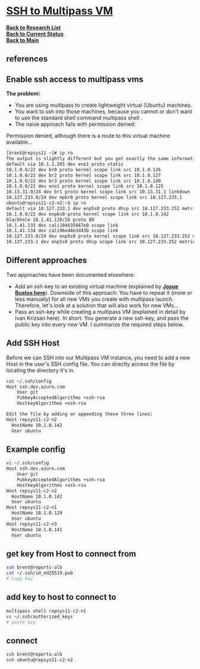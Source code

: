 # **[SSH to Multipass VM](https://dev.to/arc42/enable-ssh-access-to-multipass-vms-36p7)**

**[Back to Research List](../../../research_list.md)**\
**[Back to Current Status](../../../../development/status/weekly/current_status.md)**\
**[Back to Main](../../../../README.md)**

## references

## Enable ssh access to multipass vms

**The problem**\

- You are using multipass to create lightweight virtual (Ubuntu) machines.
- You want to ssh into those machines, because you cannot or don't want to use the standard shell command multipass shell <name-of-vm>.
- The naive approach fails with permission denied:

Permission denied, although there is a route to this virtual machine available...

```bash
[brent@repsys11 ~]# ip ro
The output is slightly different but you get exactly the same information:
default via 10.1.1.205 dev eno1 proto static
10.1.0.0/22 dev br0 proto kernel scope link src 10.1.0.126
10.1.0.0/22 dev br2 proto kernel scope link src 10.1.0.127
10.1.0.0/22 dev br3 proto kernel scope link src 10.1.0.140
10.1.0.0/22 dev eno1 proto kernel scope link src 10.1.0.125
10.13.31.0/24 dev br1 proto kernel scope link src 10.13.31.1 linkdown
10.127.233.0/24 dev mpbr0 proto kernel scope link src 10.127.233.1
ubuntu@repsys11-c2-n2:~$ ip ro
default via 10.127.233.1 dev enp5s0 proto dhcp src 10.127.233.252 metric 100 
10.1.0.0/22 dev enp6s0 proto kernel scope link src 10.1.0.142 
blackhole 10.1.41.128/26 proto 80 
10.1.41.133 dev cali104635667e0 scope link 
10.1.41.134 dev cali96e44e3d43b scope link 
10.127.233.0/24 dev enp5s0 proto kernel scope link src 10.127.233.252 metric 100 
10.127.233.1 dev enp5s0 proto dhcp scope link src 10.127.233.252 metric 100
```

## Different approaches

Two approaches have been documented elsewhere:

- Add an ssh-key to an existing virtual machine (explained by **[Josue Bustos here](https://dev.to/josuebustos/vs-code-remote-ssh-multipass-dn8)**). Downside of this approach: You have to repeat it (more or less manually) for all new VMs you create with multipass launch. Therefore, let's look at a solution that will also work for new VMs...
- Pass an ssh-key while creating a multipass VM (explained in detail by Ivan Krizsan here). In short: You generate a new ssh-key, and pass the public key into every new VM. I summarize the required steps below.

## Add SSH Host

Before we can SSH into our Multipass VM instance, you need to add a new Host in the user's SSH config file. You can directly access the file by locating the directory it's in.

```bash
cat ~/.ssh/config
Host ssh.dev.azure.com  
    User git  
    PubkeyAcceptedAlgorithms +ssh-rsa  
    HostkeyAlgorithms +ssh-rsa 

Edit the file by adding or appending these three lines:
Host repsys11-c2-n2
  HostName 10.1.0.142
  User ubuntu
```

## Example config

```bash
vi ~/.ssh/config
Host ssh.dev.azure.com  
    User git  
    PubkeyAcceptedAlgorithms +ssh-rsa  
    HostkeyAlgorithms +ssh-rsa 
Host repsys11-c2-n2
  HostName 10.1.0.142
  User ubuntu
Host repsys11-c2-n1
  HostName 10.1.0.129
  User ubuntu
Host repsys11-c2-n3
  HostName 10.1.0.141
  User ubuntu
```

## get key from Host to connect from

```bash
ssh brent@reports-alb
cat ~/.ssh/id_ed25519.pub
# copy key
```

## add key to host to connect to

```bash
multipass shell repsys11-c2-n1
vi ~/.ssh/authorized_keys
# paste key
```

## connect

```bash
ssh brent@reports-alb
ssh ubuntu@repsys11-c2-n2
```
